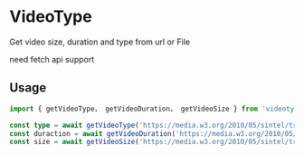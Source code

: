 # VideoType

Get video size, duration and type from url or File

need fetch api support

## Usage

```ts
import { getVideoType， getVideoDuration， getVideoSize } from 'videotype'

const type = await getVideoType('https://media.w3.org/2010/05/sintel/trailer.mp4')
const duraction = await getVideoDuration('https://media.w3.org/2010/05/sintel/trailer.mp4')
const size = await getVideoSize('https://media.w3.org/2010/05/sintel/trailer.mp4')

```
